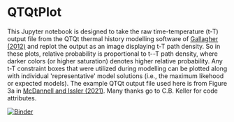 # QTQtPlot
This Jupyter notebook is designed to take the raw time-temperature (t-T) output file from the QTQt thermal history modelling software of [Gallagher (2012)](https://doi.org/10.1029/2011JB008825) and replot the output as an image displaying t-T path density. So in these plots, relative probability is proportional to t--T path density, where darker colors (or higher saturation) denotes higher relative probability. Any t-T constraint boxes that were utilized during modelling can be plotted along with individual 'representative' model solutions (i.e., the maximum likehood or expected models). The example QTQt output file used here is from Figure 3a in [McDannell and Issler (2021)](https://doi.org/10.5194/gchron-3-321-2021). Many thanks go to C.B. Keller for code attributes.

[![Binder](https://mybinder.org/badge_logo.svg)](https://mybinder.org/v2/gh/kmcdannell/QTQtPlot/main?filepath=%2FQTQtPlot.ipynb)
